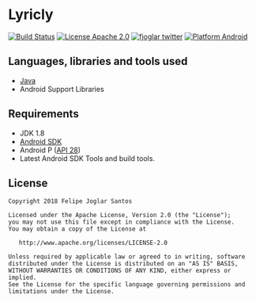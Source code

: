 # Lyricly

[![Build Status](https://circleci.com/gh/fjoglar/lyricly/tree/develop.svg?style=shield&circle-token=:circle-token)](https://circleci.com/gh/fjoglar/lyricly/tree/develop.svg?style=shield&circle-token=:circle-token)
[![License Apache 2.0](https://img.shields.io/badge/license-Apache%202.0-green.svg)](https://github.com/fjoglar/lyricly/blob/develop/LICENSE.txt)
[![fjoglar twitter](https://img.shields.io/badge/twitter-@felipejoglar-blue.svg)](http://twitter.com/felipejoglar)
[![Platform Android](https://img.shields.io/badge/platform-Android-blue.svg)](https://www.android.com)


## Languages, libraries and tools used

* [Java](https://docs.oracle.com/javase/8/)
* Android Support Libraries


## Requirements

* JDK 1.8
* [Android SDK](https://developer.android.com/studio/index.html)
* Android P ([API 28](https://developer.android.com/preview/api-overview.html))
* Latest Android SDK Tools and build tools.


## License

```
Copyright 2018 Felipe Joglar Santos

Licensed under the Apache License, Version 2.0 (the "License");
you may not use this file except in compliance with the License.
You may obtain a copy of the License at

   http://www.apache.org/licenses/LICENSE-2.0

Unless required by applicable law or agreed to in writing, software
distributed under the License is distributed on an "AS IS" BASIS,
WITHOUT WARRANTIES OR CONDITIONS OF ANY KIND, either express or implied.
See the License for the specific language governing permissions and
limitations under the License.
```